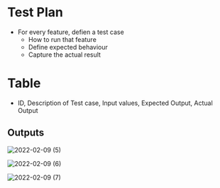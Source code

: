 # Test Plan
* For every feature, defien a test case
    * How to run that feature
    * Define expected behaviour
    * Capture the actual result

# Table
* ID, Description of Test case, Input values, Expected Output, Actual Output

## Outputs


![2022-02-09 (5)](https://user-images.githubusercontent.com/59721830/153244131-14703180-c1d3-4f03-bb3d-35682992b680.png)


![2022-02-09 (6)](https://user-images.githubusercontent.com/59721830/153244253-0a7f8e99-15b3-47c8-9fe4-ac5d6767762c.png)


![2022-02-09 (7)](https://user-images.githubusercontent.com/59721830/153244356-8dc2bb76-2d6e-46f7-af27-c6ad8d304465.png)

